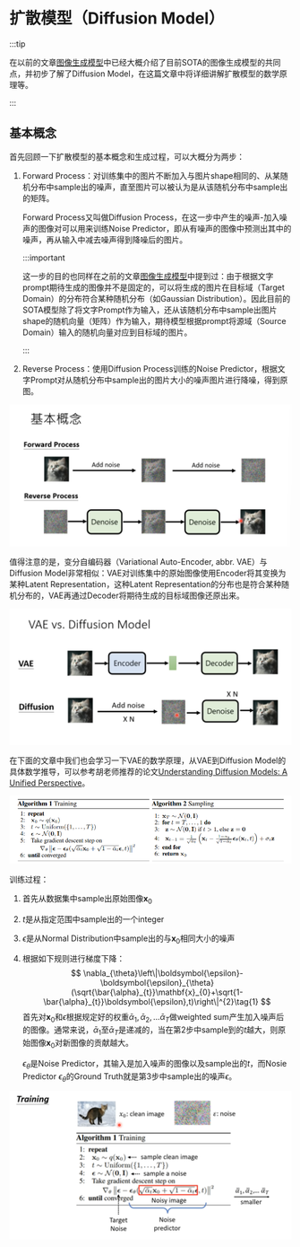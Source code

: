 # 扩散模型（Diffusion Model）

:::tip

在以前的文章[图像生成模型](./4-Image-Generation-Models.md)中已经大概介绍了目前SOTA的图像生成模型的共同点，并初步了解了Diffusion Model，在这篇文章中将详细讲解扩散模型的数学原理等。

:::

## 基本概念

首先回顾一下扩散模型的基本概念和生成过程，可以大概分为两步：

1. Forward Process：对训练集中的图片不断加入与图片shape相同的、从某随机分布中sample出的噪声，直至图片可以被认为是从该随机分布中sample出的矩阵。

   Forward Process又叫做Diffusion Process，在这一步中产生的噪声-加入噪声的图像对可以用来训练Noise Predictor，即从有噪声的图像中预测出其中的噪声，再从输入中减去噪声得到降噪后的图片。

   :::important

   这一步的目的也同样在之前的文章[图像生成模型](./4-Image-Generation-Models.md)中提到过：由于根据文字prompt期待生成的图像并不是固定的，可以将生成的图片在目标域（Target Domain）的分布符合某种随机分布（如Gaussian Distribution）。因此目前的SOTA模型除了将文字Prompt作为输入，还从该随机分布中sample出图片shape的随机向量（矩阵）作为输入，期待模型根据prompt将源域（Source Domain）输入的随机向量对应到目标域的图片。

   :::

2. Reverse Process：使用Diffusion Process训练的Noise Predictor，根据文字Prompt对从随机分布中sample出的图片大小的噪声图片进行降噪，得到原图。

![image-20231202192659531](https://raw.githubusercontent.com/bonjour-npy/Image-Hosting-Service/main/typora_imagesimage-20231202192659531.png)

值得注意的是，变分自编码器（Variational Auto-Encoder, abbr. VAE）与Diffusion Model非常相似：VAE对训练集中的原始图像使用Encoder将其变换为某种Latent Representation，这种Latent Representation的分布也是符合某种随机分布的，VAE再通过Decoder将期待生成的目标域图像还原出来。

![image-20231202222644684](https://raw.githubusercontent.com/bonjour-npy/Image-Hosting-Service/main/typora_imagesimage-20231202222644684.png)

在下面的文章中我们也会学习一下VAE的数学原理，从VAE到Diffusion Model的具体数学推导，可以参考胡老师推荐的论文[Understanding Diffusion Models: A Unified Perspective](https://arxiv.org/abs/2208.11970)。

![image-20231202232526449](https://raw.githubusercontent.com/bonjour-npy/Image-Hosting-Service/main/typora_imagesimage-20231202232526449.png)

训练过程：

1. 首先从数据集中sample出原始图像$\mathbf{x}_0$

2. $t$是从指定范围中sample出的一个integer

3. $\epsilon$是从Normal Distribution中sample出的与$\mathbf{x}_0$相同大小的噪声

4. 根据如下规则进行梯度下降：
   $$
   \nabla_{\theta}\left\|\boldsymbol{\epsilon}-\boldsymbol{\epsilon}_{\theta}(\sqrt{\bar{\alpha}_{t}}\mathbf{x}_{0}+\sqrt{1-\bar{\alpha}_{t}}\boldsymbol{\epsilon},t)\right\|^{2}\tag{1}
   $$
   首先对$\mathbf{x}_0$和$\epsilon$根据规定好的权重$\bar{\alpha}_1,\bar{\alpha}_2,...\bar{\alpha}_T$做weighted sum产生加入噪声后的图像。通常来说，$\bar{\alpha}_1$至$\bar{\alpha}_T$是递减的，当在第2步中sample到的$t$越大，则原始图像$\mathbf{x}_0$对新图像的贡献越大。

   $\epsilon_{\theta}$是Noise Predictor，其输入是加入噪声的图像以及sample出的$t$，而Nosie Predictor $\epsilon_\theta$的Ground Truth就是第3步中sample出的噪声$\epsilon$。

![image-20231202235322516](https://raw.githubusercontent.com/bonjour-npy/Image-Hosting-Service/main/typora_imagesimage-20231202235322516.png)